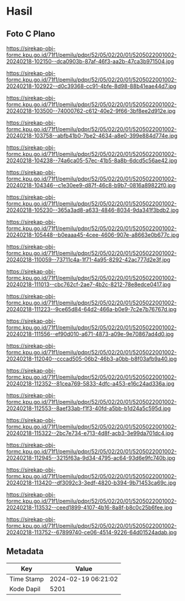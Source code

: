 # Hasil

## Foto C Plano

https://sirekap-obj-formc.kpu.go.id/71f1/pemilu/pdpr/52/05/02/20/01/5205022001002-20240218-102150--dca0903b-87af-46f3-aa2b-47ca3b971504.jpg

https://sirekap-obj-formc.kpu.go.id/71f1/pemilu/pdpr/52/05/02/20/01/5205022001002-20240218-102922--d0c39368-cc91-4bfe-8d98-88b41eae44d7.jpg

https://sirekap-obj-formc.kpu.go.id/71f1/pemilu/pdpr/52/05/02/20/01/5205022001002-20240218-103500--74000762-c612-40e2-9f66-3bf8ee2d912e.jpg

https://sirekap-obj-formc.kpu.go.id/71f1/pemilu/pdpr/52/05/02/20/01/5205022001002-20240218-103758--abfb41b0-7be2-4634-a8e0-399e884d774e.jpg

https://sirekap-obj-formc.kpu.go.id/71f1/pemilu/pdpr/52/05/02/20/01/5205022001002-20240218-104238--74a6ca05-57ec-41b5-8a8b-6dcd5c56ae42.jpg

https://sirekap-obj-formc.kpu.go.id/71f1/pemilu/pdpr/52/05/02/20/01/5205022001002-20240218-104346--c1e30ee9-d87f-46c8-b9b7-0816a89822f0.jpg

https://sirekap-obj-formc.kpu.go.id/71f1/pemilu/pdpr/52/05/02/20/01/5205022001002-20240218-105230--365a3ad8-a633-4846-8034-9da341f3bdb2.jpg

https://sirekap-obj-formc.kpu.go.id/71f1/pemilu/pdpr/52/05/02/20/01/5205022001002-20240218-105448--b0eaaa45-4cee-4606-907e-a8663e0b677c.jpg

https://sirekap-obj-formc.kpu.go.id/71f1/pemilu/pdpr/52/05/02/20/01/5205022001002-20240218-110059--73711c4a-1f71-4a95-8292-42ac777d2e3f.jpg

https://sirekap-obj-formc.kpu.go.id/71f1/pemilu/pdpr/52/05/02/20/01/5205022001002-20240218-111013--cbc762cf-2ae7-4b2c-8212-78e8edce0417.jpg

https://sirekap-obj-formc.kpu.go.id/71f1/pemilu/pdpr/52/05/02/20/01/5205022001002-20240218-111223--9ce65d84-64d2-466a-b0e9-7c2e7b76767d.jpg

https://sirekap-obj-formc.kpu.go.id/71f1/pemilu/pdpr/52/05/02/20/01/5205022001002-20240218-111556--ef90d010-a671-4873-a09e-9e70867ad4d0.jpg

https://sirekap-obj-formc.kpu.go.id/71f1/pemilu/pdpr/52/05/02/20/01/5205022001002-20240218-112040--cccad505-06b2-46b3-a0bb-b8f03afb9a40.jpg

https://sirekap-obj-formc.kpu.go.id/71f1/pemilu/pdpr/52/05/02/20/01/5205022001002-20240218-112352--81cea769-5833-4dfc-a453-e16c24ad336a.jpg

https://sirekap-obj-formc.kpu.go.id/71f1/pemilu/pdpr/52/05/02/20/01/5205022001002-20240218-112553--8aef33ab-f1f3-40fd-a5bb-b1d24a5c595d.jpg

https://sirekap-obj-formc.kpu.go.id/71f1/pemilu/pdpr/52/05/02/20/01/5205022001002-20240218-115322--2bc7e734-e713-4d8f-acb3-3e99da701dc4.jpg

https://sirekap-obj-formc.kpu.go.id/71f1/pemilu/pdpr/52/05/02/20/01/5205022001002-20240218-112945--3215f63a-9d34-4795-ac64-93d6e9fc740b.jpg

https://sirekap-obj-formc.kpu.go.id/71f1/pemilu/pdpr/52/05/02/20/01/5205022001002-20240218-113420--df3092c3-3edf-4820-b394-9b71453ca69c.jpg

https://sirekap-obj-formc.kpu.go.id/71f1/pemilu/pdpr/52/05/02/20/01/5205022001002-20240218-113532--ceed1899-4107-4b16-8a8f-b8c0c25b6fee.jpg

https://sirekap-obj-formc.kpu.go.id/71f1/pemilu/pdpr/52/05/02/20/01/5205022001002-20240218-113752--67899740-ce06-4514-9226-64d01524adab.jpg


## Metadata

| Key        | Value               |
| ---------- | ------------------- |
| Time Stamp | 2024-02-19 06:21:02 |
| Kode Dapil | 5201                |



